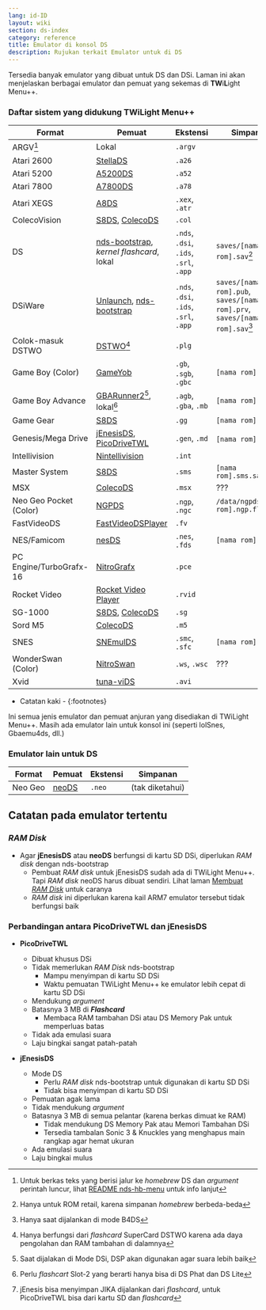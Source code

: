 ```yaml
---
lang: id-ID
layout: wiki
section: ds-index
category: reference
title: Emulator di konsol DS
description: Rujukan terkait Emulator untuk di DS
---
```


Tersedia banyak emulator yang dibuat untuk DS dan DSi. Laman ini akan menjelaskan berbagai emulator dan pemuat yang sekemas di **TW**i**L**ight Menu++.

### Daftar sistem yang didukung TWiLight Menu++

| Format                  | Pemuat                                            | Ekstensi                               | Simpanan                                                                   |
| ----------------------- | ------------------------------------------------- | -------------------------------------- | -------------------------------------------------------------------------- |
| ARGV[^1]                | Lokal                                             | `.argv`                                |                                                                            |
| Atari 2600              | [StellaDS][stellads]                              | `.a26`                                 |                                                                            |
| Atari 5200              | [A5200DS][a5200ds]                                | `.a52`                                 |                                                                            |
| Atari 7800              | [A7800DS][a7800ds]                                | `.a78`                                 |                                                                            |
| Atari XEGS              | [A8DS][a8ds]                                      | `.xex`, `.atr`                         |                                                                            |
| ColecoVision            | [S8DS][s8ds], [ColecoDS][colecods]                | `.col`                                 |                                                                            |
| DS                      | [nds-bootstrap][ndsbs], *kernel flashcard*, lokal | `.nds`, `.dsi`, `.ids`, `.srl`, `.app` | `saves/[nama rom].sav`[^2]                                                 |
| DSiWare                 | [Unlaunch][unlaunch], [nds-bootstrap][ndsbs]      | `.nds`, `.dsi`, `.ids`, `.srl`, `.app` | `saves/[nama rom].pub`, `saves/[nama rom].prv`, `saves/[nama rom].sav`[^7] |
| Colok-masuk DSTWO       | [DSTWO][dstwo][^3]                                | `.plg`                                 |                                                                            |
| Game Boy (Color)        | [GameYob][gameyob]                                | `.gb`, `.sgb`, `.gbc`                  | `[nama rom].sav`                                                           |
| Game Boy Advance        | [GBARunner2][gbarunner2][^4], lokal[^5]           | `.agb`, `.gba`, `.mb`                  | `[nama rom].sav`                                                           |
| Game Gear               | [S8DS][s8ds]                                      | `.gg`                                  | `[nama rom].gg.sav`                                                        |
| Genesis/Mega Drive      | [jEnesisDS][jenesis], [PicoDriveTWL][pdtwl]       | `.gen`, `.md`                          | `[nama rom].srm`[^6]                                                       |
| Intellivision           | [Nintellivision][nintellivision]                  | `.int`                                 |                                                                            |
| Master System           | [S8DS][s8ds]                                      | `.sms`                                 | `[nama rom].sms.sav`                                                       |
| MSX                     | [ColecoDS][colecods]                              | `.msx`                                 | ???                                                                        |
| Neo Geo Pocket (Color)  | [NGPDS][ngpds]                                    | `.ngp`, `.ngc`                         | `/data/ngpds/[nama rom].ngp.fla`                                           |
| FastVideoDS             | [FastVideoDSPlayer][fastvideodsplayer]            | `.fv`                                  |                                                                            |
| NES/Famicom             | [nesDS][nesds]                                    | `.nes`, `.fds`                         | `[nama rom].sav`                                                           |
| PC Engine/TurboGrafx-16 | [NitroGrafx][nitrografx]                          | `.pce`                                 |                                                                            |
| Rocket Video            | [Rocket Video Player][rvidplayer]                 | `.rvid`                                |                                                                            |
| SG-1000                 | [S8DS][s8ds], [ColecoDS][colecods]                | `.sg`                                  |                                                                            |
| Sord M5                 | [ColecoDS][colecods]                              | `.m5`                                  |                                                                            |
| SNES                    | [SNEmulDS][snemulds]                              | `.smc`, `.sfc`                         | `[nama rom].srm`                                                           |
| WonderSwan (Color)      | [NitroSwan][nitroswan]                            | `.ws`, `.wsc`                          | ???                                                                        |
| Xvid                    | [tuna-viDS][tunavids]                             | `.avi`                                 |                                                                            |

- Catatan kaki -
{:footnotes}

Ini semua jenis emulator dan pemuat anjuran yang disediakan di TWiLight Menu++. Masih ada emulator lain untuk konsol ini (seperti lolSnes, Gbaemu4ds, dll.)

### Emulator lain untuk DS

| Format  | Pemuat         | Ekstensi | Simpanan        |
| ------- | -------------- | -------- | --------------- |
| Neo Geo | [neoDS][neods] | `.neo`   | (tak diketahui) |

## Catatan pada emulator tertentu
### *RAM Disk*
- Agar **jEnesisDS** atau **neoDS** berfungsi di kartu SD DSi, diperlukan *RAM disk* dengan nds-bootstrap
   - Pembuat *RAM disk* untuk jEnesisDS sudah ada di TWiLight Menu++. Tapi *RAM disk* neoDS harus dibuat sendiri. Lihat laman [Membuat *RAM Disk*](../twilightmenu/creating-ram-disks) untuk caranya
   - *RAM disk* ini diperlukan karena kail ARM7 emulator tersebut tidak berfungsi baik

### Perbandingan antara PicoDriveTWL dan jEnesisDS
- **PicoDriveTWL**
   - Dibuat khusus DSi
   - Tidak memerlukan *RAM Disk* nds-bootstrap
      - Mampu menyimpan di kartu SD DSi
      - Waktu pemuatan TWiLight Menu++ ke emulator lebih cepat di kartu SD DSi
   - Mendukung *argument*
   - Batasnya 3 MB di ***Flashcard***
      - Membaca RAM tambahan DSi atau DS Memory Pak untuk memperluas batas
   - Tidak ada emulasi suara
   - Laju bingkai sangat patah-patah

- **jEnesisDS**
   - Mode DS
      - Perlu *RAM disk* nds-bootstrap untuk digunakan di kartu SD DSi
      - Tidak bisa menyimpan di kartu SD DSi
   - Pemuatan agak lama
   - Tidak mendukung *argument*
   - Batasnya 3 MB di semua pelantar (karena berkas dimuat ke RAM)
      - Tidak mendukung DS Memory Pak atau Memori Tambahan DSi
      - Tersedia tambalan Sonic 3 & Knuckles yang menghapus main rangkap agar hemat ukuran
   - Ada emulasi suara
   - Laju bingkai mulus


<!-- Links for tables -->
[^1]: Untuk berkas teks yang berisi jalur ke *homebrew* DS dan *argument* perintah luncur, lihat [README nds-hb-menu](https://github.com/devkitPro/nds-hb-menu#passing-arguments) untuk info lanjut
[^2]: Hanya untuk ROM retail, karena simpanan *homebrew* berbeda-beda
[^7]: Hanya saat dijalankan di mode B4DS
[^3]: Hanya berfungsi dari *flashcard* SuperCard DSTWO karena ada daya pengolahan dan RAM tambahan di dalamnya
[^4]: Saat dijalakan di Mode DSi, DSP akan digunakan agar suara lebih baik
[^5]: Perlu *flashcart* Slot-2 yang berarti hanya bisa di DS Phat dan DS Lite
[^6]: jEnesis bisa menyimpan JIKA dijalankan dari *flashcard*, untuk PicoDriveTWL bisa dari kartu SD dan *flashcard*

[a5200ds]: https://github.com/wavemotion-dave/A5200DS
[a7800ds]: https://github.com/wavemotion-dave/A7800DS
[a8ds]: https://github.com/wavemotion-dave/A8DS
[colecods]: https://github.com/wavemotion-dave/ColecoDS
[dstwo]: http://eng.supercard.sc
[fastvideodsplayer]: https://github.com/Gericom/FastVideoDSPlayer
[gameyob]: https://github.com/Drenn1/GameYob
[gbarunner2]: https://github.com/Gericom/GBARunner2
[jenesis]: https://www.gamebrew.org/wiki/JEnesisDS
[ndsbs]: https://github.com/DS-Homebrew/nds-bootstrap
[nesds]: https://github.com/DS-Homebrew/NesDS
[ngpds]: https://github.com/FluBBaOfWard/NGPDS
[nitrografx]: https://www.gamebrew.org/wiki/NitroGrafx
[nitroswan]: https://github.com/FluBBaOfWard/NitroSwan
[pdtwl]: https://github.com/DS-Homebrew/PicoDriveTWL
[rvidplayer]: https://gbatemp.net/threads/539163
[s8ds]: https://github.com/FluBBaOfWard/S8DS
[snemulds]: https://www.gamebrew.org/wiki/SnemulDS_-_Revival
[stellads]: https://github.com/wavemotion-dave/StellaDS
[unlaunch]: https://problemkaputt.de/unlaunch.htm
[neods]: https://www.gamebrew.org/wiki/NeoDS
[nintellivision]: https://github.com/wavemotion-dave/NINTV-DS
[tunavids]: https://github.com/chishm/tuna-vids

